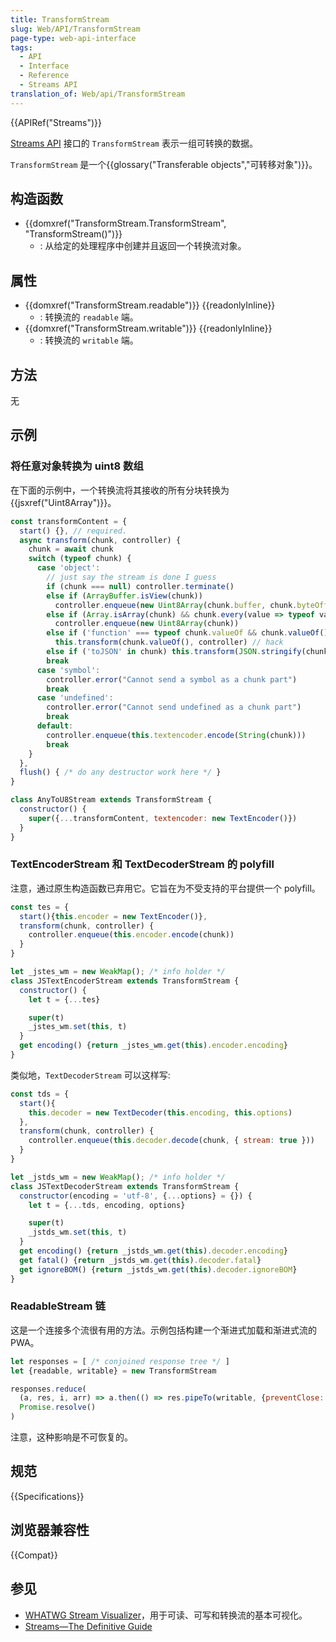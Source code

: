 ```yaml
---
title: TransformStream
slug: Web/API/TransformStream
page-type: web-api-interface
tags:
  - API
  - Interface
  - Reference
  - Streams API
translation_of: Web/api/TransformStream
---
```

{{APIRef("Streams")}}

[Streams API](/zh-CN/docs/Web/API/Streams_API) 接口的 `TransformStream` 表示一组可转换的数据。

`TransformStream` 是一个{{glossary("Transferable objects","可转移对象")}}。

## 构造函数

- {{domxref("TransformStream.TransformStream", "TransformStream()")}}
  - : 从给定的处理程序中创建并且返回一个转换流对象。

## 属性

- {{domxref("TransformStream.readable")}} {{readonlyInline}}
  - : 转换流的 `readable` 端。
- {{domxref("TransformStream.writable")}} {{readonlyInline}}
  - : 转换流的 `writable` 端。

## 方法

无

## 示例

### 将任意对象转换为 uint8 数组

在下面的示例中，一个转换流将其接收的所有分块转换为 {{jsxref("Uint8Array")}}。

```js
const transformContent = {
  start() {}, // required.
  async transform(chunk, controller) {
    chunk = await chunk
    switch (typeof chunk) {
      case 'object':
        // just say the stream is done I guess
        if (chunk === null) controller.terminate()
        else if (ArrayBuffer.isView(chunk))
          controller.enqueue(new Uint8Array(chunk.buffer, chunk.byteOffset, chunk.byteLength))
        else if (Array.isArray(chunk) && chunk.every(value => typeof value === 'number'))
          controller.enqueue(new Uint8Array(chunk))
        else if ('function' === typeof chunk.valueOf && chunk.valueOf() !== chunk)
          this.transform(chunk.valueOf(), controller) // hack
        else if ('toJSON' in chunk) this.transform(JSON.stringify(chunk), controller)
        break
      case 'symbol':
        controller.error("Cannot send a symbol as a chunk part")
        break
      case 'undefined':
        controller.error("Cannot send undefined as a chunk part")
        break
      default:
        controller.enqueue(this.textencoder.encode(String(chunk)))
        break
    }
  },
  flush() { /* do any destructor work here */ }
}

class AnyToU8Stream extends TransformStream {
  constructor() {
    super({...transformContent, textencoder: new TextEncoder()})
  }
}
```

### TextEncoderStream 和 TextDecoderStream 的 polyfill

注意，通过原生构造函数已弃用它。它旨在为不受支持的平台提供一个 polyfill。

```js
const tes = {
  start(){this.encoder = new TextEncoder()},
  transform(chunk, controller) {
    controller.enqueue(this.encoder.encode(chunk))
  }
}

let _jstes_wm = new WeakMap(); /* info holder */
class JSTextEncoderStream extends TransformStream {
  constructor() {
    let t = {...tes}

    super(t)
    _jstes_wm.set(this, t)
  }
  get encoding() {return _jstes_wm.get(this).encoder.encoding}
}
```

类似地，`TextDecoderStream` 可以这样写:

```js
const tds = {
  start(){
    this.decoder = new TextDecoder(this.encoding, this.options)
  },
  transform(chunk, controller) {
    controller.enqueue(this.decoder.decode(chunk, { stream: true }))
  }
}

let _jstds_wm = new WeakMap(); /* info holder */
class JSTextDecoderStream extends TransformStream {
  constructor(encoding = 'utf-8', {...options} = {}) {
    let t = {...tds, encoding, options}

    super(t)
    _jstds_wm.set(this, t)
  }
  get encoding() {return _jstds_wm.get(this).decoder.encoding}
  get fatal() {return _jstds_wm.get(this).decoder.fatal}
  get ignoreBOM() {return _jstds_wm.get(this).decoder.ignoreBOM}
}
```

### ReadableStream 链

这是一个连接多个流很有用的方法。示例包括构建一个渐进式加载和渐进式流的 PWA。

```js
let responses = [ /* conjoined response tree */ ]
let {readable, writable} = new TransformStream

responses.reduce(
  (a, res, i, arr) => a.then(() => res.pipeTo(writable, {preventClose: (i+1) !== arr.length})),
  Promise.resolve()
)
```

注意，这种影响是不可恢复的。

## 规范

{{Specifications}}

## 浏览器兼容性

{{Compat}}

## 参见

- [WHATWG Stream Visualizer](https://whatwg-stream-visualizer.glitch.me/)，用于可读、可写和转换流的基本可视化。
- [Streams—The Definitive Guide](https://web.dev/streams/)

